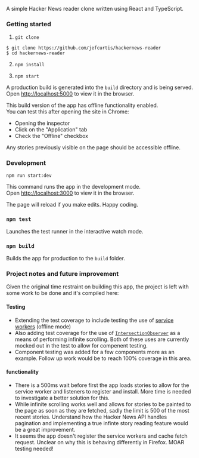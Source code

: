 A simple Hacker News reader clone written using React and TypeScript.

### Getting started

1. `git clone`

```
$ git clone https://github.com/jefcurtis/hackernews-reader
$ cd hackernews-reader
```

2. `npm install`

3. `npm start`

A production build is generated into the `build` directory and is being served.<br />
Open [http://localhost:5000](http://localhost:5000) to view it in the browser.

This build version of the app has offline functionality enabled.<br />
You can test this after opening the site in Chrome:

- Opening the inspector
- Click on the "Application" tab
- Check the "Offline" checkbox

Any stories previously visible on the page should be accessible offline.

### Development

`npm run start:dev`

This command runs the app in the development mode.<br />
Open [http://localhost:3000](http://localhost:3000) to view it in the browser.

The page will reload if you make edits. Happy coding.

### `npm test`

Launches the test runner in the interactive watch mode.<br />

### `npm build`

Builds the app for production to the `build` folder.<br />

### Project notes and future improvement

Given the original time restraint on building this app, the project is left
with some work to be done and it's compiled here:

#### Testing

- Extending the test coverage to include testing the use of [service workers](https://developer.mozilla.org/en-US/docs/Web/API/Navigator/serviceWorker) (offline mode)
- Also adding test coverage for the use of [`IntersectionObserver`](https://developer.mozilla.org/en-US/docs/Web/API/Intersection_Observer_API)
  as a means of performing infinite scrolling. Both of these uses are currently mocked out in
  the test to allow for compenent testing.
- Component testing was added for a few components more as an example. Follow up work would be to
  reach 100% coverage in this area.

#### functionality

- There is a 500ms wait before first the app loads stories to allow for the service worker and listeners to
  register and install. More time is needed to investigate a better solution for this.
- While infinite scrolling works well and allows for stories to be painted to the page as soon as they are
  fetched, sadly the limit is 500 of the most recent stories. Understand how the Hacker News API handles
  pagination and implementing a true infinte story reading feature would be a great improvement.
- It seems the app doesn't register the service workers and cache fetch request. Unclear on why this is
  behaving differently in Firefox. MOAR testing needed!
